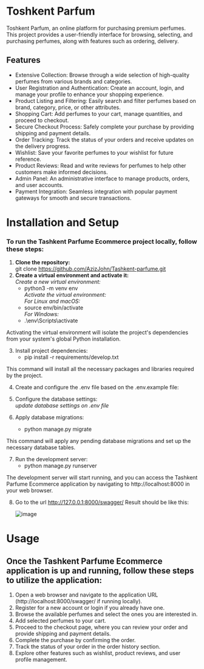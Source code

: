 # Toshkent Parfum

Toshkent Parfum, an online platform for purchasing premium perfumes. This project provides a user-friendly interface for browsing, selecting, and purchasing perfumes, along with features such as ordering, delivery.

## Features
- Extensive Collection: Browse through a wide selection of high-quality perfumes from various brands and categories.
- User Registration and Authentication: Create an account, login, and manage your profile to enhance your shopping experience.
- Product Listing and Filtering: Easily search and filter perfumes based on brand, category, price, or other attributes.
- Shopping Cart: Add perfumes to your cart, manage quantities, and proceed to checkout.
- Secure Checkout Process: Safely complete your purchase by providing shipping and payment details.
- Order Tracking: Track the status of your orders and receive updates on the delivery progress.
- Wishlist: Save your favorite perfumes to your wishlist for future reference.
- Product Reviews: Read and write reviews for perfumes to help other customers make informed decisions.
- Admin Panel: An administrative interface to manage products, orders, and user accounts.
- Payment Integration: Seamless integration with popular payment gateways for smooth and secure transactions.

# Installation and Setup
### To run the Tashkent Parfume Ecommerce project locally, follow these steps:
1. **Clone the repository:**  
   git clone https://github.com/AzizJohn/Tashkent-parfume.git
2. **Create a virtual environment and activate it:**  
*Create a new virtual environment:*    
   - python3 -m venv env  
*Activate the virtual environment:*  
*For Linux and macOS:*
   - source env/bin/activate  
*For Windows:*
   - .\env\Scripts\activate

Activating the virtual environment will isolate the project's dependencies from your system's global Python installation.

3. Install project dependencies:
   - pip install -r requirements/develop.txt

This command will install all the necessary packages and libraries required by the project.

4. Create and configure the .env file based on the .env.example file:  
5. Configure the database settings:  
   *update database settings on .env file*

6. Apply database migrations:  
   - python manage.py migrate  

This command will apply any pending database migrations and set up the necessary database tables.  

7. Run the development server:
   - python manage.py runserver  

The development server will start running, and you can access the Tashkent Parfume Ecommerce application by navigating to http://localhost:8000 in your web browser.

8. Go to the url http://127.0.0.1:8000/swagger/
   Result should be like this:
   
   ![image](https://github.com/AzizJohn/Tashkent-parfume/assets/101688328/948b6009-e3e8-4903-93cb-49fb406a1597)

# Usage  
## Once the Tashkent Parfume Ecommerce application is up and running, follow these steps to utilize the application:  
1. Open a web browser and navigate to the application URL (http://localhost:8000/swagger/ if running locally).
2. Register for a new account or login if you already have one.
3. Browse the available perfumes and select the ones you are interested in.
4. Add selected perfumes to your cart.
5. Proceed to the checkout page, where you can review your order and provide shipping and payment details.
6. Complete the purchase by confirming the order.
7. Track the status of your order in the order history section.
8. Explore other features such as wishlist, product reviews, and user profile management.




